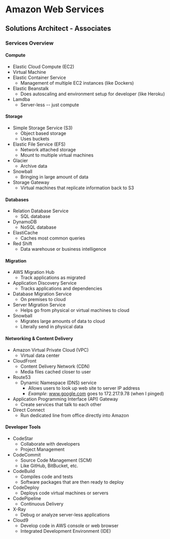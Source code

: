 # Amazon Web Services
## Solutions Architect - Associates

### Services Overview
#### Compute
*  Elastic Cloud Compute (EC2)
  * Virtual Machine
* Elastic Container Service
  * Management of multiple EC2 instances (like Dockers)
* Elastic Beanstalk
  * Does autoscaling and environment setup for developer (like Heroku)
* Lamdba
  * Server-less -- just compute

#### Storage
* Simple Storage Service (S3)
  * Object based storage
  * Uses buckets
* Elastic File Service (EFS)
  * Network attached storage
  * Mount to multiple virtual machines
* Glacier
  * Archive data
* Snowball
  * Bringing in large amount of data
* Storage Gateway
  * Virtual machines that replicate information back to S3

#### Databases
* Relation Database Service
  * SQL database
* DynamoDB
  * NoSQL database
* ElastiCache
  * Caches most common queries
* Red Shift
  * Data warehouse or business intelligence

#### Migration
* AWS Migration Hub
  * Track applications as migrated
* Application Discovery Service
  * Tracks applications and dependencies
* Database Migration Service
  * On premises to cloud
* Server Migration Service
  * Helps go from physical or virtual machines to cloud
* Snowball
  * Migrates large amounts of data to cloud
  * Literally send in physical data

#### Networking & Content Delivery
* Amazon Virtual Private Cloud (VPC)
  * Virtual data center
* CloudFront
  * Content Delivery Network (CDN)
  * Media files cached closer to user
* Route53
  * Dynamic Namespace (DNS) service
    * Allows users to look up web site to server IP address
    * *Example*: www.google.com goes to 172.217.9.78 (when I pinged)
* Application Programming Interface (API) Gateway
  * Create services that talk to each other
* Direct Connect
  * Run dedicated line from office directly into Amazon

#### Developer Tools
* CodeStar
  * Collaborate with developers
  * Project Management
* CodeCommit
  * Source Code Management (SCM)
  * Like GitHub, BitBucket, etc.
* CodeBuild
  * Compiles code and tests
  * Software packages that are then ready to deploy
* CodeDeploy
  * Deploys code virtual machines or servers
* CodePipeline
  * Continuous Delivery
* X-Ray
  * Debug or analyze server-less applications
* Cloud9
  * Develop code in AWS console or web browser
  * Integrated Development Environment (IDE)
